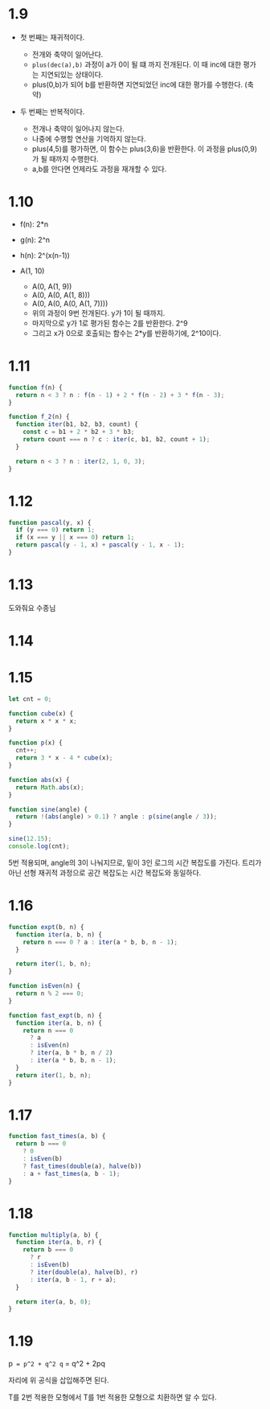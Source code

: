 # 1.9

- 첫 번째는 재귀적이다.

  - 전개와 축약이 일어난다.
  - `plus(dec(a),b)` 과정이 a가 0이 될 떄 까지 전개된다. 이 때 inc에 대한 평가는 지연되있는 상태이다.
  - plus(0,b)가 되어 b를 반환하면 지연되었던 inc에 대한 평가를 수행한다. (축약)

- 두 번째는 반복적이다.
  - 전개나 축약이 일어나지 않는다.
  - 나중에 수행할 연산을 기억하지 않는다.
  - plus(4,5)를 평가하면, 이 함수는 plus(3,6)을 반환한다. 이 과정을 plus(0,9)가 될 때까지 수행한다.
  - a,b를 안다면 언제라도 과정을 재개할 수 있다.

# 1.10

- f(n): 2\*n
- g(n): 2^n
- h(n): 2^(x(n-1))

- A(1, 10)

  - A(0, A(1, 9))
  - A(0, A(0, A(1, 8)))
  - A(0, A(0, A(0, A(1, 7))))
  - 위의 과정이 9번 전개된다. y가 1이 될 때까지.
  - 마지막으로 y가 1로 평가된 함수는 2를 반환한다. 2^9
  - 그리고 x가 0으로 호출되는 함수는 2\*y를 반환하기에, 2^10이다.

# 1.11

```js
function f(n) {
  return n < 3 ? n : f(n - 1) + 2 * f(n - 2) + 3 * f(n - 3);
}

function f_2(n) {
  function iter(b1, b2, b3, count) {
    const c = b1 + 2 * b2 + 3 * b3;
    return count === n ? c : iter(c, b1, b2, count + 1);
  }

  return n < 3 ? n : iter(2, 1, 0, 3);
}
```

# 1.12

```js
function pascal(y, x) {
  if (y === 0) return 1;
  if (x === y || x === 0) return 1;
  return pascal(y - 1, x) + pascal(y - 1, x - 1);
}
```

# 1.13

도와줘요 수종님

# 1.14

# 1.15

```js
let cnt = 0;

function cube(x) {
  return x * x * x;
}

function p(x) {
  cnt++;
  return 3 * x - 4 * cube(x);
}

function abs(x) {
  return Math.abs(x);
}

function sine(angle) {
  return !(abs(angle) > 0.1) ? angle : p(sine(angle / 3));
}

sine(12.15);
console.log(cnt);
```

5번 적용되며, angle의 3이 나눠지므로, 밑이 3인 로그의 시간 복잡도를 가진다.
트리가 아닌 선형 재귀적 과정으로 공간 복잡도는 시간 복잡도와 동일하다.

# 1.16

```js
function expt(b, n) {
  function iter(a, b, n) {
    return n === 0 ? a : iter(a * b, b, n - 1);
  }

  return iter(1, b, n);
}

function isEven(n) {
  return n % 2 === 0;
}

function fast_expt(b, n) {
  function iter(a, b, n) {
    return n === 0
      ? a
      : isEven(n)
      ? iter(a, b * b, n / 2)
      : iter(a * b, b, n - 1);
  }
  return iter(1, b, n);
}
```

# 1.17

```js
function fast_times(a, b) {
  return b === 0
    ? 0
    : isEven(b)
    ? fast_times(double(a), halve(b))
    : a + fast_times(a, b - 1);
}
```

# 1.18

```js
function multiply(a, b) {
  function iter(a, b, r) {
    return b === 0
      ? r
      : isEven(b)
      ? iter(double(a), halve(b), r)
      : iter(a, b - 1, r + a);
  }

  return iter(a, b, 0);
}
```

# 1.19

p` = p^2 + q^2
q` = q^2 + 2pq

<??> 자리에 위 공식을 삽입해주면 된다.

T를 2번 적용한 모형에서 T를 1번 적용한 모형으로 치환하면 알 수 있다.
